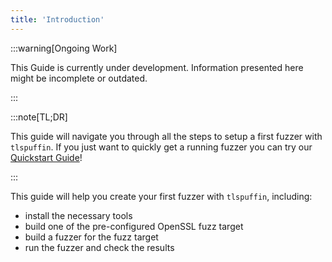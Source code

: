 ```yaml
---
title: 'Introduction'
---
```


:::warning[Ongoing Work]

This Guide is currently under development. Information presented here might be incomplete or outdated.

:::


:::note[TL;DR]

This guide will navigate you through all the steps to setup a first fuzzer with `tlspuffin`.
If you just want to quickly get a running fuzzer you can try our [Quickstart Guide](../quickstart)!

:::

This guide will help you create your first fuzzer with `tlspuffin`, including:

- install the necessary tools
- build one of the pre-configured OpenSSL fuzz target
- build a fuzzer for the fuzz target
- run the fuzzer and check the results
